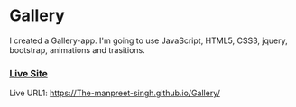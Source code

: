 # Gallery

I created a Gallery-app. I'm going to use JavaScript, HTML5, CSS3, jquery, bootstrap, animations and trasitions.

### [Live Site](https://The-manpreet-singh.github.io/Gallery/)

Live URL1: https://The-manpreet-singh.github.io/Gallery/


